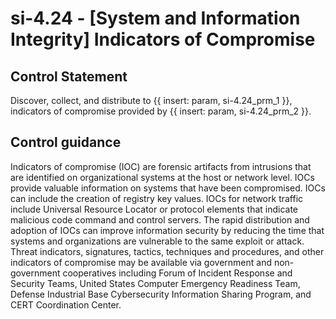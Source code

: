 # si-4.24 - \[System and Information Integrity\] Indicators of Compromise

## Control Statement

Discover, collect, and distribute to {{ insert: param, si-4.24_prm_1 }}, indicators of compromise provided by {{ insert: param, si-4.24_prm_2 }}.

## Control guidance

Indicators of compromise (IOC) are forensic artifacts from intrusions that are identified on organizational systems at the host or network level. IOCs provide valuable information on systems that have been compromised. IOCs can include the creation of registry key values. IOCs for network traffic include Universal Resource Locator or protocol elements that indicate malicious code command and control servers. The rapid distribution and adoption of IOCs can improve information security by reducing the time that systems and organizations are vulnerable to the same exploit or attack. Threat indicators, signatures, tactics, techniques and procedures, and other indicators of compromise may be available via government and non-government cooperatives including Forum of Incident Response and Security Teams, United States Computer Emergency Readiness Team, Defense Industrial Base Cybersecurity Information Sharing Program, and CERT Coordination Center.
